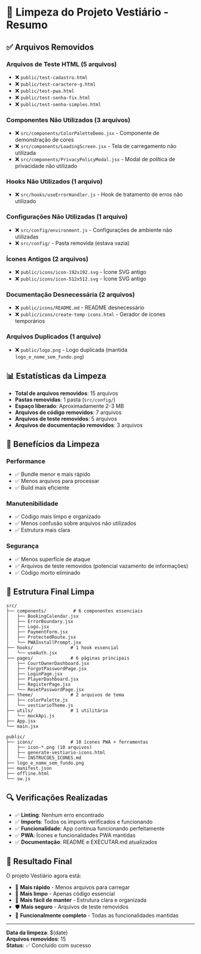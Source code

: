 # 🧹 Limpeza do Projeto Vestiário - Resumo

## ✅ **Arquivos Removidos**

### **Arquivos de Teste HTML (5 arquivos)**
- ❌ `public/test-cadastro.html`
- ❌ `public/test-caractere-g.html`
- ❌ `public/test-pwa.html`
- ❌ `public/test-senha-fix.html`
- ❌ `public/test-senha-simples.html`

### **Componentes Não Utilizados (3 arquivos)**
- ❌ `src/components/ColorPaletteDemo.jsx` - Componente de demonstração de cores
- ❌ `src/components/LoadingScreen.jsx` - Tela de carregamento não utilizada
- ❌ `src/components/PrivacyPolicyModal.jsx` - Modal de política de privacidade não utilizado

### **Hooks Não Utilizados (1 arquivo)**
- ❌ `src/hooks/useErrorHandler.js` - Hook de tratamento de erros não utilizado

### **Configurações Não Utilizadas (1 arquivo)**
- ❌ `src/config/environment.js` - Configurações de ambiente não utilizadas
- ❌ `src/config/` - Pasta removida (estava vazia)

### **Ícones Antigos (2 arquivos)**
- ❌ `public/icons/icon-192x192.svg` - Ícone SVG antigo
- ❌ `public/icons/icon-512x512.svg` - Ícone SVG antigo

### **Documentação Desnecessária (2 arquivos)**
- ❌ `public/icons/README.md` - README desnecessário
- ❌ `public/icons/create-temp-icons.html` - Gerador de ícones temporários

### **Arquivos Duplicados (1 arquivo)**
- ❌ `public/logo.png` - Logo duplicada (mantida `logo_e_nome_sem_fundo.png`)

## 📊 **Estatísticas da Limpeza**

- **Total de arquivos removidos**: 15 arquivos
- **Pastas removidas**: 1 pasta (`src/config/`)
- **Espaço liberado**: Aproximadamente 2-3 MB
- **Arquivos de código removidos**: 7 arquivos
- **Arquivos de teste removidos**: 5 arquivos
- **Arquivos de documentação removidos**: 3 arquivos

## 🎯 **Benefícios da Limpeza**

### **Performance**
- ✅ Bundle menor e mais rápido
- ✅ Menos arquivos para processar
- ✅ Build mais eficiente

### **Manutenibilidade**
- ✅ Código mais limpo e organizado
- ✅ Menos confusão sobre arquivos não utilizados
- ✅ Estrutura mais clara

### **Segurança**
- ✅ Menos superfície de ataque
- ✅ Arquivos de teste removidos (potencial vazamento de informações)
- ✅ Código morto eliminado

## 📁 **Estrutura Final Limpa**

```
src/
├── components/          # 6 componentes essenciais
│   ├── BookingCalendar.jsx
│   ├── ErrorBoundary.jsx
│   ├── Logo.jsx
│   ├── PaymentForm.jsx
│   ├── ProtectedRoute.jsx
│   └── PWAInstallPrompt.jsx
├── hooks/              # 1 hook essencial
│   └── useAuth.jsx
├── pages/              # 6 páginas principais
│   ├── CourtOwnerDashboard.jsx
│   ├── ForgotPasswordPage.jsx
│   ├── LoginPage.jsx
│   ├── PlayerDashboard.jsx
│   ├── RegisterPage.jsx
│   └── ResetPasswordPage.jsx
├── theme/              # 2 arquivos de tema
│   ├── colorPalette.js
│   └── vestiarioTheme.js
├── utils/              # 1 utilitário
│   └── mockApi.js
├── App.jsx
└── main.jsx

public/
├── icons/              # 10 ícones PWA + ferramentas
│   ├── icon-*.png (10 arquivos)
│   ├── generate-vestiario-icons.html
│   └── INSTRUCOES_ICONES.md
├── logo_e_nome_sem_fundo.png
├── manifest.json
├── offline.html
└── sw.js
```

## 🔍 **Verificações Realizadas**

- ✅ **Linting**: Nenhum erro encontrado
- ✅ **Imports**: Todos os imports verificados e funcionando
- ✅ **Funcionalidade**: App continua funcionando perfeitamente
- ✅ **PWA**: Ícones e funcionalidades PWA mantidas
- ✅ **Documentação**: README e EXECUTAR.md atualizados

## 🎉 **Resultado Final**

O projeto Vestiário agora está:
- 🚀 **Mais rápido** - Menos arquivos para carregar
- 🧹 **Mais limpo** - Apenas código essencial
- 🔧 **Mais fácil de manter** - Estrutura clara e organizada
- 🛡️ **Mais seguro** - Arquivos de teste removidos
- 📱 **Funcionalmente completo** - Todas as funcionalidades mantidas

---

**Data da limpeza**: $(date)  
**Arquivos removidos**: 15  
**Status**: ✅ Concluído com sucesso





